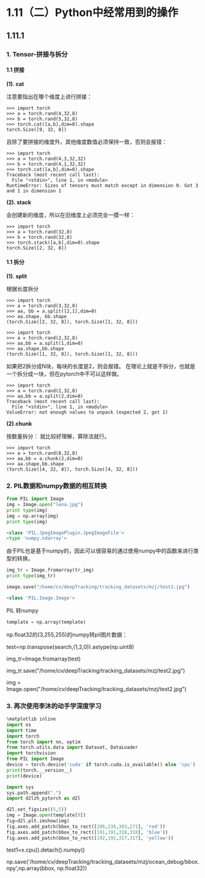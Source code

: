 # 1.11（二）Python中经常用到的操作

## 1.11.1 

### 1. Tensor-拼接与拆分

#### 1.1 拼接

 **(1). cat**

注意要指出在哪个维度上进行拼接：
```shell
>>> import torch
>>> a = torch.rand(4,32,8)
>>> b = torch.rand(5,32,8)
>>> torch.cat([a,b],dim=0).shape
torch.Size([9, 32, 8])
```

且除了要拼接的维度外，其他维度数值必须保持一致，否则会报错：

```shell
>>> import torch
>>> a = torch.rand(4,3,32,32)
>>> b = torch.rand(4,1,32,32)
>>> torch.cat([a,b],dim=0).shape
Traceback (most recent call last):
  File "<stdin>", line 1, in <module>
RuntimeError: Sizes of tensors must match except in dimension 0. Got 3 and 1 in dimension 1
```

**(2). stack**

会创建新的维度，所以在旧维度上必须完全一摸一样：

```shell
>>> import torch
>>> a = torch.rand(32,8)
>>> b = torch.rand(32,8)
>>> torch.stack([a,b],dim=0).shape
torch.Size([2, 32, 8])
```

#### 1.1 拆分

 **(1). split**

根据长度拆分
```shell
>>> import torch
>>> a = torch.rand(3,32,8)
>>> aa, bb = a.split([2,1],dim=0)
>>> aa.shape, bb.shape
(torch.Size([2, 32, 8]), torch.Size([1, 32, 8]))
```

```shell
>>> import torch
>>> a = torch.rand(2,32,8)
>>> aa,bb = a.split(1,dim=0)
>>> aa.shape,bb.shape
(torch.Size([1, 32, 8]), torch.Size([1, 32, 8]))
```

如果把2拆分成N块，每块的长度是2，则会报错。
在理论上就是不拆分，也就是一个拆分成一块，但在pytorch中不可以这样做。

```shell
>>> import torch
>>> a = torch.rand(2,32,8)
>>> aa,bb = a.split(2,dim=0)
Traceback (most recent call last):
  File "<stdin>", line 1, in <module>
ValueError: not enough values to unpack (expected 2, got 1)
```

**(2).chunk**

按数量拆分：
就比较好理解，算除法就行。

```shell
>>> import torch
>>> a = torch.rand(8,32,8)
>>> aa,bb = a.chunk(2,dim=0)
>>> aa.shape,bb.shape
(torch.Size([4, 32, 8]), torch.Size([4, 32, 8]))
```

### 2. PIL数据和numpy数据的相互转换
```python
from PIL import Image
img = Image.open("lena.jpg")
print type(img)
img = np.array(img)
print type(img)

<class 'PIL.JpegImagePlugin.JpegImageFile'>
<type 'numpy.ndarray'>
```
由于PIL也是基于numpy的，因此可以很容易的通过使用numpy中的函数来进行类型的转换。

```python
img_tr = Image.fromarray(tr_img)
print type(img_tr)

image.save("/home/cv/deepTracking/tracking_datasets/mzj/test1.jpg")

<class 'PIL.Image.Image'>
```

PIL 转numpy

```python
template = np.array(template)
```



np.float32的(3,255,255)的numpy转pil图片数据：

test=np.transpose(search,(1,2,0)).astype(np.uint8)

img_tr=Image.fromarray(test)



img_tr.save("/home/cv/deepTracking/tracking_datasets/mzj/test2.jpg")



img = Image.open("/home/cv/deepTracking/tracking_datasets/mzj/test2.jpg")





### 3. 再次使用李沐的动手学深度学习

```python
%matplotlib inline
import os
import time
import torch
from torch import nn, optim
from torch.utils.data import Dataset, DataLoader
import torchvision
from PIL import Image
device = torch.device('cuda' if torch.cuda.is_available() else 'cpu')
print(torch.__version__)
print(device)

import sys
sys.path.append(".")
import d2lzh_pytorch as d2l

d2l.set_figsize((5,5))
img = Image.open(template[0])
fig=d2l.plt.imshow(img)
fig.axes.add_patch(bbox_to_rect([206,238,303,271], 'red'))
fig.axes.add_patch(bbox_to_rect([191,191,318,318], 'blue'))
fig.axes.add_patch(bbox_to_rect([192,192,317,317], 'yellow'))
```

test1=x.cpu().detach().numpy()



np.save('/home/cv/deepTracking/tracking_datasets/mzj/ocean_debug/bbox.npy',np.array(bbox, np.float32))

